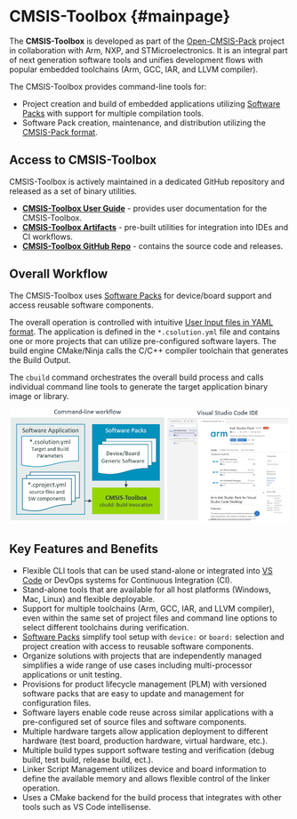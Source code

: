 # CMSIS-Toolbox {#mainpage}

The **CMSIS-Toolbox** is developed as part of the [Open-CMSIS-Pack](https://www.open-cmsis-pack.org/) project in collaboration with Arm, NXP, and STMicroelectronics. It is an integral part of next generation software tools and unifies development flows with popular embedded toolchains (Arm, GCC, IAR, and LLVM compiler).

The CMSIS-Toolbox provides command-line tools for:

 - Project creation and build of embedded applications utilizing [Software Packs](https://www.keil.arm.com/packs/) with support for multiple compilation tools.
 - Software Pack creation, maintenance, and distribution utilizing the [CMSIS-Pack format](https://open-cmsis-pack.github.io/Open-CMSIS-Pack-Spec/main/html/index.html).

## Access to CMSIS-Toolbox

CMSIS-Toolbox is actively maintained in a dedicated GitHub repository and released as a set of binary utilities.

 - [**CMSIS-Toolbox User Guide**](https://open-cmsis-pack.github.io/cmsis-toolbox/) - provides user documentation for the CMSIS-Toolbox.
 - [**CMSIS-Toolbox Artifacts**](https://artifacts.keil.arm.com/cmsis-toolbox/) - pre-built utilities for integration into IDEs and CI workflows.
 - [**CMSIS-Toolbox GitHub Repo**](https://github.com/Open-CMSIS-Pack/cmsis-toolbox) - contains the source code and releases.

## Overall Workflow

The CMSIS-Toolbox uses [Software Packs](https://www.keil.arm.com/packs/) for device/board support and access reusable software components.

The overall operation is controlled with intuitive [User Input files in YAML format](https://github.com/ReinhardKeil/cmsis-toolbox/blob/main/docs/YML-Input-Format.md). The application is defined in the `*.csolution.yml` file and contains one or more projects that can utilize pre-configured software layers. The build engine CMake/Ninja calls the C/C++ compiler toolchain that generates the Build Output.

The `cbuild` command orchestrates the overall build process and calls individual command line tools to generate the target application binary image or library.

![Overview of Project Definition](./images/tool-overview.png)

## Key Features and Benefits

 - Flexible CLI tools that can be used stand-alone or integrated into [VS Code](https://marketplace.visualstudio.com/items?itemName=Arm.keil-studio-pack) or DevOps systems for Continuous Integration (CI).
 - Stand-alone tools that are available for all host platforms (Windows, Mac, Linux) and flexible deployable.
 - Support for multiple toolchains (Arm, GCC, IAR, and LLVM compiler), even within the same set of project files and command line options to select different toolchains during verification.
 - [Software Packs](https://www.keil.arm.com/packs/) simplify tool setup with `device:` or `board:` selection and project creation with access to reusable software components.
 - Organize solutions with projects that are independently managed simplifies a wide range of use cases including multi-processor applications or unit testing.
 - Provisions for product lifecycle management (PLM) with versioned software packs that are easy to update and management for configuration files.
 - Software layers enable code reuse across similar applications with a pre-configured set of source files and software components.
 - Multiple hardware targets allow application deployment to different hardware (test board, production hardware, virtual hardware, etc.).
 - Multiple build types support software testing and verification (debug build, test build, release build, ect.).
 - Linker Script Management utilizes device and board information to define the available memory and allows flexible control of the linker operation.
 - Uses a CMake backend for the build process that integrates with other tools such as VS Code intellisense.
